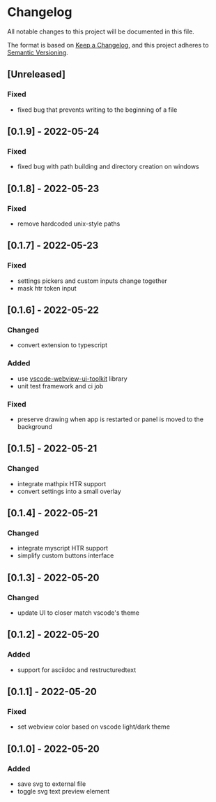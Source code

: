 # Changelog
All notable changes to this project will be documented in this file.

The format is based on [Keep a Changelog](https://keepachangelog.com/en/1.0.0/),
and this project adheres to [Semantic Versioning](https://semver.org/spec/v2.0.0.html).

## [Unreleased]

### Fixed
- fixed bug that prevents writing to the beginning of a file

## [0.1.9] - 2022-05-24
### Fixed
- fixed bug with path building and directory creation on windows

## [0.1.8] - 2022-05-23
### Fixed
- remove hardcoded unix-style paths

## [0.1.7] - 2022-05-23
### Fixed
- settings pickers and custom inputs change together
- mask htr token input

## [0.1.6] - 2022-05-22
### Changed
- convert extension to typescript
### Added
- use [vscode-webview-ui-toolkit](https://github.com/microsoft/vscode-webview-ui-toolkit) library
- unit test framework and ci job
### Fixed
- preserve drawing when app is restarted or panel is moved to the background

## [0.1.5] - 2022-05-21
### Changed
- integrate mathpix HTR support
- convert settings into a small overlay

## [0.1.4] - 2022-05-21
### Changed
- integrate myscript HTR support
- simplify custom buttons interface

## [0.1.3] - 2022-05-20
### Changed
- update UI to closer match vscode's theme

## [0.1.2] - 2022-05-20
### Added
- support for asciidoc and restructuredtext

## [0.1.1] - 2022-05-20
### Fixed
- set webview color based on vscode light/dark theme

## [0.1.0] - 2022-05-20
### Added
- save svg to external file
- toggle svg text preview element
